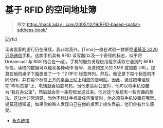 # 基于 RFID 的空间地址簿

> 原文:[https://hack aday . com/2005/12/19/RFID-based-spatial-address-book/](https://hackaday.com/2005/12/19/rfid-based-spatial-address-book/)

![rfid](../Images/e3b093c891d0dbb38c80b0e2ac13a330.png)

读者黑客的游行仍在继续，我非常高兴。[Timo]一直在试验一款原型[诺基亚 3220 近场通信](http://www.elasticspace.com/2005/12/nokia-3220-nfc)手机。这款手机具有 RFID 读写器(以及一个奇怪的标志，似乎将 Dreamcast 与 RSS 结合在一起)。手机的服务发现应用程序读取它遇到的 RFID 标签。读取的数据可以触发各种动作:拨号、发送预定义的 SMS 或加载 URL。提莫在他的桌子下面放置了一个 T2 RFID 标签阵列。然后，他记录下每个标签的不同动作，并在每个标签上方的桌面上贴上相应的便利贴。因此，通过把电话放在“呼叫杰克”上，电话就会加载号码。当他走进办公室时，他可以将手机设置为“我在办公室”，然后就会有一条短信发送过来。他对这个系统有一些有趣的想法。这让他非常清楚，当他不想让手机做任何事情时，他必须将手机设置在哪里。提莫还想知道，如果你的熟人发现自己在你的桌面上排名靠前，他们会有什么感受。

*   [永久链接](http://www.elasticspace.com/2005/12/address-book-desk)